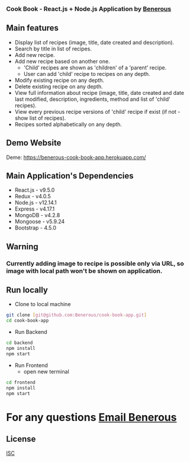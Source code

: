 ### Cook Book - React.js + Node.js Application by [Benerous](https://github.com/Benerous)

## Main features
- Display list of recipes (image, title, date created and description).
- Search by title in list of recipes.
- Add new recipe.
- Add new recipe based on another one. 
  - 'Child' recipes are shown as 'children' of a 'parent' recipe. 
  - User can add 'child' recipe to recipes on any depth.
- Modify existing recipe on any depth.
- Delete existing recipe on any depth.
- View full information about recipe (image, title, date created and date last modified, description, ingredients, method and list of 'child' recipes).
- View every previous recipe versions of 'child' recipe if exist (if not - show list of recipes).
- Recipes sorted alphabetically on any depth.

## Demo Website
Deme: https://benerous-cook-book-app.herokuapp.com/

## Main Application's Dependencies
- React.js - v9.5.0
- Redux - v4.0.5
- Node.js - v12.14.1
- Express - v4.17.1
- MongoDB - v4.2.8
- Mongoose - v5.9.24
- Bootstrap - 4.5.0

## Warning
### Currently adding image to recipe is possible only via URL, so image with local path won't be shown on application.

## Run locally
- Clone to local machine
```bash
git clone [git@github.com:Benerous/cook-book-app.git]
cd cook-book-app
```
- Run Backend
```bash
cd backend
npm install
npm start
```
- Run Frontend
  - open new terminal 
```bash
cd frontend
npm install
npm start
```
# For any questions [Email Benerous](mailto:bogdanvyshynsky2201@gmail.com)

## License
[ISC](https://choosealicense.com/licenses/isc/)
